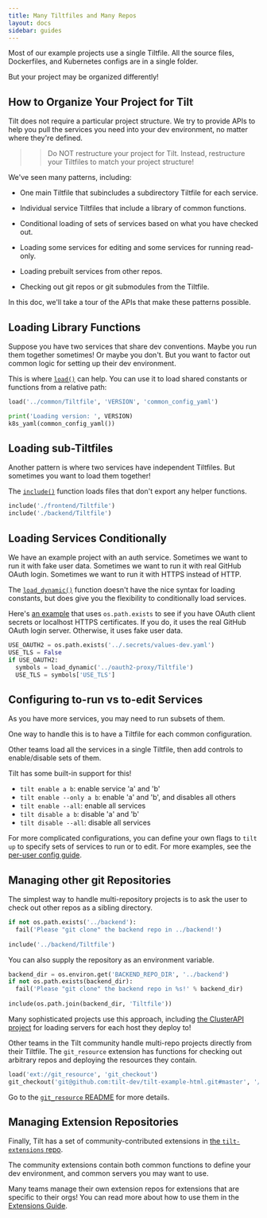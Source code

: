 ```yaml
---
title: Many Tiltfiles and Many Repos
layout: docs
sidebar: guides
---
```


Most of our example projects use a single Tiltfile. All the source files,
Dockerfiles, and Kubernetes configs are in a single folder.

But your project may be organized differently!

## How to Organize Your Project for Tilt

Tilt does not require a particular project structure. We try to provide 
APIs to help you pull the services you need into your dev environment, no matter
where they're defined.

>> Do NOT restructure your project for Tilt. Instead, restructure your Tiltfiles to match your project structure!

We've seen many patterns, including:

- One main Tiltfile that subincludes a subdirectory Tiltfile for each service.

- Individual service Tiltfiles that include a library of common functions.

- Conditional loading of sets of services based on what you have checked out.

- Loading some services for editing and some services for running read-only.

- Loading prebuilt services from other repos.

- Checking out git repos or git submodules from the Tiltfile.

In this doc, we'll take a tour of the APIs that make these patterns possible.

## Loading Library Functions

Suppose you have two services that share dev conventions. Maybe you run them
together sometimes! Or maybe you don't. But you want to factor out common logic
for setting up their dev environment.

This is where [`load()`](api.html#api.load) can help. You can use it to load
shared constants or functions from a relative path:

```python
load('../common/Tiltfile', 'VERSION', 'common_config_yaml')

print('Loading version: ', VERSION)
k8s_yaml(common_config_yaml())
```

## Loading sub-Tiltfiles

Another pattern is where two services have independent Tiltfiles. 
But sometimes you want to load them together!

The [`include()`](api.html#api.include) function loads files that don't export
any helper functions.

```python
include('./frontend/Tiltfile')
include('./backend/Tiltfile')
```

## Loading Services Conditionally

We have an example project with an auth service. Sometimes we want to run it
with fake user data.  Sometimes we want to run it with real GitHub OAuth
login. Sometimes we want to run it with HTTPS instead of HTTP.

The [`load_dynamic()`](api.html#api.load_dynamic) function doesn't have the nice
syntax for loading constants, but does give you the flexibility to conditionally
load services.

Here's [an
example](https://github.com/tilt-dev/ephemerator/blob/3f4c3c7d045f1f012ad70afe3907c83b5645d565/ephconfig/Tiltfile)
that uses `os.path.exists` to see if you have OAuth client secrets or localhost
HTTPS certificates. If you do, it uses the real GitHub OAuth login
server. Otherwise, it uses fake user data.

```python
USE_OAUTH2 = os.path.exists('../.secrets/values-dev.yaml')
USE_TLS = False
if USE_OAUTH2:
  symbols = load_dynamic('../oauth2-proxy/Tiltfile')
  USE_TLS = symbols['USE_TLS']
```

## Configuring to-run vs to-edit Services

As you have more services, you may need to run subsets of them.

One way to handle this is to have a Tiltfile for each common configuration.

Other teams load all the services in a single Tiltfile, then add controls to enable/disable
sets of them.

Tilt has some built-in support for this!

* `tilt enable a b`: enable service 'a' and 'b'
* `tilt enable --only a b`: enable 'a' and 'b', and disables all others
* `tilt enable --all`: enable all services
* `tilt disable a b`: disable 'a' and 'b'
* `tilt disable --all`: disable all services

For more complicated configurations, you can define your own flags to `tilt up`
to specify sets of services to run or to edit. For more examples, see the
[per-user config guide](tiltfile_config.html).

## Managing other git Repositories

The simplest way to handle multi-repository projects is to ask the user to check
out other repos as a sibling directory.

```python
if not os.path.exists('../backend'):
  fail('Please "git clone" the backend repo in ../backend!')
  
include('../backend/Tiltfile')
```

You can also supply the repository as an environment variable.

```python
backend_dir = os.environ.get('BACKEND_REPO_DIR', '../backend')
if not os.path.exists(backend_dir):
  fail('Please "git clone" the backend repo in %s!' % backend_dir)
  
include(os.path.join(backend_dir, 'Tiltfile'))
```

Many sophisticated projects use this approach, including [the ClusterAPI
project](https://cluster-api.sigs.k8s.io/developer/tilt.html) for loading
servers for each host they deploy to!

Other teams in the Tilt community handle multi-repo projects directly from their
Tiltfile. The `git_resource` extension has functions for checking out arbitrary
repos and deploying the resources they contain.

```python
load('ext://git_resource', 'git_checkout')
git_checkout('git@github.com:tilt-dev/tilt-example-html.git#master', '/path/to/local/checkout')
```

Go to the [`git_resource`
README](https://github.com/tilt-dev/tilt-extensions/tree/master/git_resource)
for more details.

## Managing Extension Repositories

Finally, Tilt has a set of community-contributed extensions in [the
`tilt-extensions` repo](https://github.com/tilt-dev/tilt-extensions).

The community extensions contain both common functions to define your dev
environment, and common servers you may want to use.

Many teams manage their own extension repos for extensions that are specific to
their orgs! You can read more about how to use them in the [Extensions
Guide](./extensions.html).

